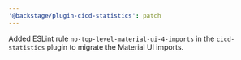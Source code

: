 ```yaml
---
'@backstage/plugin-cicd-statistics': patch
---
```


Added ESLint rule `no-top-level-material-ui-4-imports` in the `cicd-statistics` plugin to migrate the Material UI imports.

